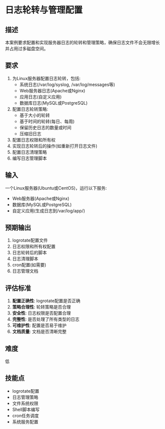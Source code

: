 # 日志轮转与管理配置

## 描述

本案例要求配置和实现服务器日志的轮转和管理策略，确保日志文件不会无限增长并占用过多磁盘空间。

## 要求

1. 为Linux服务器配置日志轮转，包括:
   - 系统日志(/var/log/syslog, /var/log/messages等)
   - Web服务器日志(Apache或Nginx)
   - 应用日志(自定义应用)
   - 数据库日志(MySQL或PostgreSQL)
2. 配置日志轮转策略:
   - 基于大小的轮转
   - 基于时间的轮转(每日、每周)
   - 保留历史日志的数量或时间
   - 压缩旧日志
3. 配置日志权限和所有权
4. 实现日志轮转后的操作(如重新打开日志文件)
5. 配置日志清理策略
6. 编写日志管理脚本

## 输入

一个Linux服务器(Ubuntu或CentOS)，运行以下服务:
- Web服务器(Apache或Nginx)
- 数据库(MySQL或PostgreSQL)
- 自定义应用(生成日志到/var/log/app/)

## 预期输出

1. logrotate配置文件
2. 日志权限和所有权配置
3. 日志轮转后的脚本
4. 日志清理脚本
5. cron配置(如需要)
6. 日志管理文档

## 评估标准

1. **配置正确性**: logrotate配置是否正确
2. **策略合理性**: 轮转策略是否合理
3. **安全性**: 日志权限是否配置合理
4. **完整性**: 是否处理了所有类型的日志
5. **可维护性**: 配置是否易于维护
6. **文档质量**: 文档是否清晰完整

## 难度

低

## 技能点

- logrotate配置
- 日志管理策略
- 文件系统权限
- Shell脚本编写
- cron任务调度
- 系统服务配置